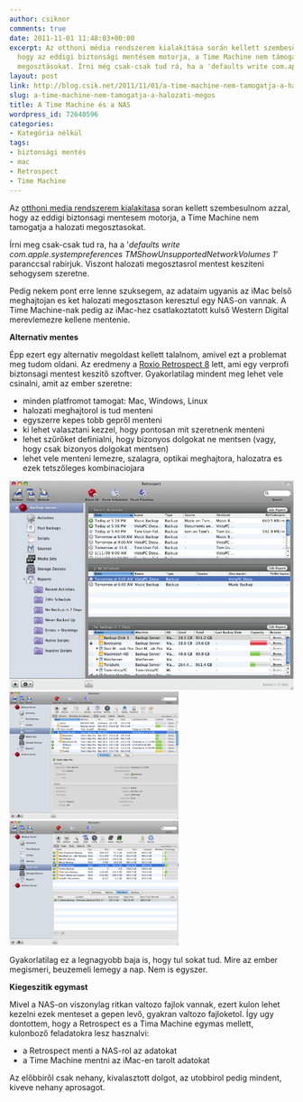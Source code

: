 ```yaml
---
author: csiknor
comments: true
date: 2011-11-01 11:48:03+00:00
excerpt: Az otthoni média rendszerem kialakítása során kellett szembesülnöm azzal,
  hogy az eddigi biztonsági mentésem motorja, a Time Machine nem támogatja a hálózati
  megosztásokat. Írni még csak-csak tud rá, ha a 'defaults write com.apple.systempreference...
layout: post
link: http://blog.csik.net/2011/11/01/a-time-machine-nem-tamogatja-a-halozati-megos/
slug: a-time-machine-nem-tamogatja-a-halozati-megos
title: A Time Machine és a NAS
wordpress_id: 72640596
categories:
- Kategória nélkül
tags:
- biztonsági mentés
- mac
- Retrospect
- Time Machine
---
```


Az [otthoni media rendszerem kialakitasa](http://blog.csik.net/otthoni-media-szerver-a-terv) soran kellett szembesulnom azzal, hogy az eddigi biztonsagi mentesem motorja, a Time Machine nem tamogatja a halozati megosztasokat.

Írni meg csak-csak tud ra, ha a '_defaults write com.apple.systempreferences TMShowUnsupportedNetworkVolumes 1_' paranccsal rabirjuk. Viszont halozati megosztasrol mentest kesziteni sehogysem szeretne.

Pedig nekem pont erre lenne szuksegem, az adataim ugyanis az iMac belső meghajtojan es ket halozati megosztason keresztul egy NAS-on vannak. A Time Machine-nak pedig az iMac-hez csatlakoztatott kulső Western Digital merevlemezre kellene mentenie.

**Alternativ mentes**

Épp ezert egy alternativ megoldast kellett talalnom, amivel ezt a problemat meg tudom oldani. Az eredmeny a [Roxio Retrospect 8](http://www.roxio.com/enu/products/retrospect/retrospect-mac/default.html) lett, ami egy verprofi biztonsagi mentest keszitő szoftver. Gyakorlatilag mindent meg lehet vele csinalni, amit az ember szeretne:

  * minden platfromot tamogat: Mac, Windows, Linux
  * halozati meghajtorol is tud menteni
  * egyszerre kepes tobb gepről menteni
  * ki lehet valasztani kezzel, hogy pontosan mit szeretnenk menteni
  * lehet szűrőket definialni, hogy bizonyos dolgokat ne mentsen (vagy, hogy csak bizonyos dolgokat mentsen)
  * lehet vele menteni lemezre, szalagra, optikai meghajtora, halozatra es ezek tetszőleges kombinaciojara

[![Retrospect_dashboard](/images/retrospect_dashboard.png)](/images/retrospect_dashboard.png)[![Retrospect_sources](/images/retrospect_sources-scaled1000-w=300.png)](/images/retrospect_sources-scaled1000.png)[![Retrospect_media_sets](/images/retrospect_media_sets-scaled1000-w=300.png)](/images/retrospect_media_sets-scaled1000.png)

Gyakorlatilag ez a legnagyobb baja is, hogy tul sokat tud. Mire az ember megismeri, beuzemeli lemegy a nap. Nem is egyszer.

**Kiegeszitik egymast**

Mivel a NAS-on viszonylag ritkan valtozo fajlok vannak, ezert kulon lehet kezelni ezek menteset a gepen levő, gyakran valtozo fajloketol. Így ugy dontottem, hogy a Retrospect es a Tima Machine egymas mellett, kulonboző feladatokra lesz hasznalvi:

  * a Retrospect menti a NAS-rol az adatokat
  * a Time Machine mentni az iMac-en tarolt adatokat

Az előbbiről csak nehany, kivalasztott dolgot, az utobbirol pedig mindent, kiveve nehany aprosagot.
